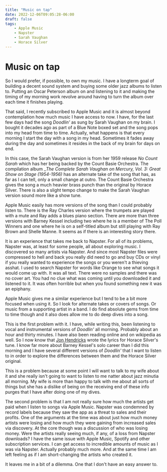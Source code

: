 ```yaml
---
title: "Music on tap"
date: 2022-12-06T09:05:28-06:00
draft: false
tags:
    - Apple Music
    - Napster
    - Sarah Vaughan
    - Horace Silver
---
```


# Music on tap

So I would prefer, if possible, to own my music. I have a longterm goal of building a decent sound system and buying some older jazz albums to listen to. Putting an Oscar Peterson album on and listening to it and making the timing of my morning work revolve around having to turn the album over each time it finishes playing. 

That said, I recently subscribed to Apple Music and it is almost beyond contemplation how much music I have access to now. I have, for the last few days had the song _Doodlin'_ as sung by Sarah Vaughan on my brain. I bought it decades ago as part of a Blue Note boxed set and the song pops into my head from time to time. Actually, what happens is that every morning I start the day with a song in my head. Sometimes it fades away during the day and sometimes it resides in the back of my brain for days on end. 

In this case, the Sarah Vaughan version is from her 1959 release _No Count Sarah_ which has her being backed by the Count Basie Orchestra. The compilation album __The Complete Sarah Vaughan on Mercury,
Vol. 3: Great Show on Stage (1954-1956)_ has an alternate take of the song that has, as far as I can tell, only a small change at outro. The Count Basie Orchestra  gives the song a much heavier brass punch than the original by Horace Silver. There is also a slight tempo change to make the Sarah Vaughan version sound more like a show tune. 

Apple Music easily has more versions of the song than I could probably listen to. There is the Ray Charles version where the trumpets are played with a mute and Ray adds a blues piano section. There are more than three versions with Barney Kessel including two where he is a member of  The Poll Winners and one where he is on a self-titled album but still playing with Ray Brown and Shelle Manne. It seems as if there is an interesting story there. 

It is an experience that takes me back to Napster. For all of its problems, Napster was, at least for some people, all about exploring music. I discovered so many artists via Napster. And since most Napster files were compressed to hell and back you really did need to go and buy CDs or vinyl if you really wanted to experience the songs or you weren't a thieving asshat. I used to search Napster for words like Orange to see what songs it would come up with. It was all text. There were no samples and there was no cover art. You had no clue what was coming until you downloaded it and listened to it. It was often horrible but when you found something new it was an epiphany. 

Apple Music gives me a similar experience but I tend to be a bit more focused when using it. So I look for alternate takes or covers of songs. Or music from a supporting artist in a band. I do find absolute gems from time to time though and it also does allow me to do deep dives into a song.

This is the first problem with it. I have, while writing this, been listening to vocal and instrumental versions of _Doodlin'_ all morning. Probably about an hour and thirty minutes. I have also been reading online and on wikipedia as well. So I now know that [Jon Hendricks](https://en.wikipedia.org/wiki/Jon_Hendricks) wrote the lyrics for Horace Silver's tune. I know far more about Barney Kessel's solo career than I did this morning and I have several different versions of _Doodlin'_ that I want to listen to in order to explore the differences between them and the Horace Silver original. 

This is a problem because at some point I will want to talk to my wife about it and she really isn't going to want to listen to me natter about jazz minutia all morning. My wife is more than happy to talk with me about all sorts of things but she has a dislike of being on the receiving end of these info purges that I have after doing one of my dives.

The second problem is that I am not really sure how much the artists get paid when I listen to songs via Apple Music. Napster was condemned by record labels because they saw the app as a threat to sales and their profits. One of the arguments at the time was about just how much money artists were losing and how much they were gaining from increased sales via discovery. At the core though was a discussion of who was losing money. Were the artists really seeing much, if any, of a loss from Napster downloads? I have the same issue with Apple Music, Spotify and other subscription services. I can get access to incredible amounts of music as I was via Napster. Actually probably much more. And at the same time I am left feeling as if I am short-changing the artists who created it. 

It leaves me in a bit of a dilemma. One that I don't have an easy answer to. 

